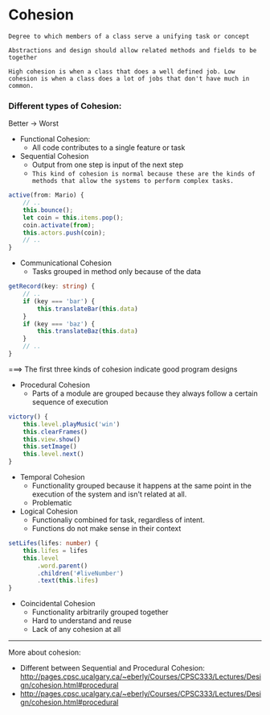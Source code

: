 # Cohesion

    Degree to which members of a class serve a unifying task or concept

    Abstractions and design should allow related methods and fields to be together

    High cohesion is when a class that does a well defined job. Low cohesion is when a class does a lot of jobs that don't have much in common.

### Different types of Cohesion:

Better -> Worst

* Functional Cohesion:
    - All code contributes to a single feature or task
* Sequential Cohesion
    - Output from one step is input of the next step
    - `This kind of cohesion is normal because these are the kinds of methods that allow the systems to perform complex tasks.`

```typescript
active(from: Mario) {
    // ..
    this.bounce();
    let coin = this.items.pop();
    coin.activate(from);
    this.actors.push(coin);
    // ..
}
```

* Communicational Cohesion
    - Tasks grouped in method only because of the data

```typescript
getRecord(key: string) {
    // ..
    if (key === 'bar') {
        this.translateBar(this.data)
    }
    if (key === 'baz') {
        this.translateBaz(this.data)
    }
    // ..
}
```
===> The first three kinds of cohesion indicate good program designs

* Procedural Cohesion
    - Parts of a module are grouped because they always follow a certain sequence of execution

```typescript
victory() {
    this.level.playMusic('win')
    this.clearFrames()
    this.view.show()
    this.setImage()
    this.level.next()
}
```

* Temporal Cohesion
    - Functionality grouped because it happens at the same point in the execution of the system and isn't related at all.
    - Problematic
* Logical Cohesion
    - Functionaliy combined for task, regardless of intent.
    - Functions do not make sense in their context

```typescript
setLifes(lifes: number) {
    this.lifes = lifes
    this.level
        .word.parent()
        .children('#liveNumber')
        .text(this.lifes)
}
```

* Coincidental Cohesion
    - Functionality arbitrarily grouped together
    - Hard to understand and reuse
    - Lack of any cohesion at all

----

More about cohesion:

- Different between Sequential and Procedural Cohesion: http://pages.cpsc.ucalgary.ca/~eberly/Courses/CPSC333/Lectures/Design/cohesion.html#procedural
- http://pages.cpsc.ucalgary.ca/~eberly/Courses/CPSC333/Lectures/Design/cohesion.html#procedural
